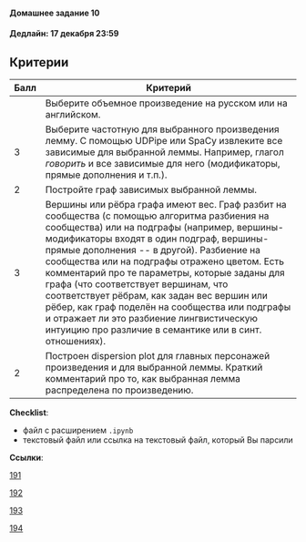 #### Домашнее задание 10

#### Дедлайн: 17 декабря 23:59

## Критерии

|Балл|Критерий|
|----|--------|
||Выберите объемное произведение на русском или на английском.|
|3|Выберите частотную для выбранного произведения лемму. С помощью UDPipe или SpaCy извлеките все зависимые для выбранной леммы. Например, глагол *говорить* и все зависимые для него (модификаторы, прямые дополнения и т.п.).|
|2|Постройте граф зависимых выбранной леммы.|
|3|Вершины или рёбра графа имеют вес. Граф разбит на сообщества (с помощью алгоритма разбиения на сообщества) или на подграфы (например, вершины-модификаторы входят в один подграф, вершины-прямые дополнения -- в другой). Разбиение на сообщества или на подграфы отражено цветом. Есть комментарий про те параметры, которые заданы для графа (что соответствует вершинам, что соответствует рёбрам, как задан вес вершин или рёбер, как граф поделён на сообщества или подграфы и отражает ли это разбиение лингвистическую интуицию про различие в семантике или в синт. отношениях).|
|2|Построен dispersion plot для главных персонажей произведения и для выбранной леммы. Краткий комментарий про то, как выбранная лемма распределена по произведению.|

**Checklist**: 
- файл с расширением `.ipynb`
- текстовый файл или ссылка на текстовый файл, который Вы парсили

**Ссылки**: 

[191](https://classroom.github.com/a/EgXLvp3F)

[192](https://classroom.github.com/a/XWrYa7Lb)

[193](https://classroom.github.com/a/xlpViSYX)

[194](https://classroom.github.com/a/DlghEkzZ)
